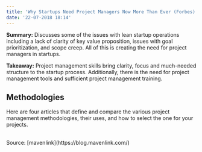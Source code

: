 ```yaml
---
title: 'Why Startups Need Project Managers Now More Than Ever (Forbes)'
date: '22-07-2018 18:14'
---
```


**Summary:** Discusses some of the issues with lean startup operations including a lack of clarity of key value proposition, issues with goal prioritization, and scope creep. All of this is creating the need for project managers in startups.

**Takeaway:** Project management skills bring clarity, focus and much-needed structure to the startup process. Additionally, there is the need for project management tools and sufficient project management training.

## Methodologies

Here are four articles that define and compare the various project management methodologies, their uses, and how to select the one for your projects.


<br>
Source: [mavenlink](https://blog.mavenlink.com/)